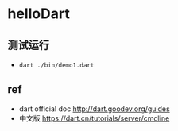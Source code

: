 # helloDart

## 测试运行
* `dart ./bin/demo1.dart`

## ref
* dart official doc http://dart.goodev.org/guides
* 中文版 https://dart.cn/tutorials/server/cmdline
